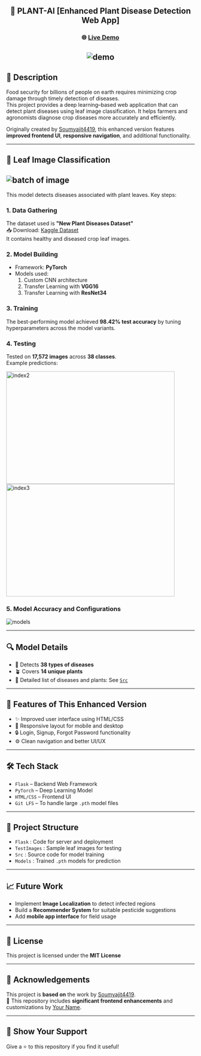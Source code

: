 <div align="center">

## 🌿 PLANT-AI [Enhanced Plant Disease Detection Web App]

### 🌐 <a href="https://your-deployment-link.com" target="_blank">Live Demo</a>

## <img src="./Assets/web.gif" alt="demo"/>

</div>

## 📌 Description

Food security for billions of people on earth requires minimizing crop damage through timely detection of diseases.  
This project provides a deep learning–based web application that can detect plant diseases using leaf image classification. It helps farmers and agronomists diagnose crop diseases more accurately and efficiently.

Originally created by [Soumyajit4419](https://github.com/soumyajit4419), this enhanced version features **improved frontend UI**, **responsive navigation**, and additional functionality.

---

## 🧪 Leaf Image Classification

## <img src="./Assets/batch.png" alt="batch of image"/>

This model detects diseases associated with plant leaves. Key steps:

### 1. Data Gathering

The dataset used is **"New Plant Diseases Dataset"**  
📥 Download: [Kaggle Dataset](https://www.kaggle.com/vipoooool/new-plant-diseases-dataset)  
It contains healthy and diseased crop leaf images.

### 2. Model Building

- Framework: **PyTorch**
- Models used:
  1. Custom CNN architecture
  2. Transfer Learning with **VGG16**
  3. Transfer Learning with **ResNet34**

### 3. Training

The best-performing model achieved **98.42% test accuracy** by tuning hyperparameters across the model variants.

### 4. Testing

Tested on **17,572 images** across **38 classes**.  
Example predictions:

<div>
  <img src="./Assets/out1.png" alt="index2" height="300px" width="450"/>
  <img src="./Assets/out2.png" alt="index3" height="300px"  width="450"/>
</div>

### 5. Model Accuracy and Configurations

<img src="./Assets/models.png" alt="models" />

---

## 🔍 Model Details

- 🔎 Detects **38 types of diseases**
- 🪴 Covers **14 unique plants**
- 📃 Detailed list of diseases and plants: See [`Src`](./Src)

---

## 🚀 Features of This Enhanced Version

- ✨ Improved user interface using HTML/CSS
- 📱 Responsive layout for mobile and desktop
- 🔒 Login, Signup, Forgot Password functionality
- ⚙️ Clean navigation and better UI/UX

---

## 🛠️ Tech Stack

- `Flask` – Backend Web Framework
- `PyTorch` – Deep Learning Model
- `HTML/CSS` – Frontend UI
- `Git LFS` – To handle large `.pth` model files

---

## 📂 Project Structure

- `Flask` : Code for server and deployment
- `TestImages` : Sample leaf images for testing
- `Src` : Source code for model training
- `Models` : Trained `.pth` models for prediction

---

## 📈 Future Work

- Implement **Image Localization** to detect infected regions
- Build a **Recommender System** for suitable pesticide suggestions
- Add **mobile app interface** for field usage

---

## 🧾 License

This project is licensed under the **MIT License**

---

## 🙏 Acknowledgements

This project is **based on** the work by [Soumyajit4419](https://github.com/soumyajit4419).  
🔧 This repository includes **significant frontend enhancements** and customizations by [Your Name](https://github.com/yourusername).

---

## 🌟 Show Your Support

Give a ⭐ to this repository if you find it useful!  
<!-- You can add your own donation button here -->
